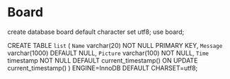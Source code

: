 # Board

create database board default character set utf8;
use board;

CREATE TABLE `list` (
  `Name` varchar(20) NOT NULL PRIMARY KEY,
  `Message` varchar(1000) DEFAULT NULL,
  `Picture` varchar(100) NOT NULL,
  `Time` timestamp NOT NULL DEFAULT current_timestamp() ON UPDATE current_timestamp()
) ENGINE=InnoDB DEFAULT CHARSET=utf8;
